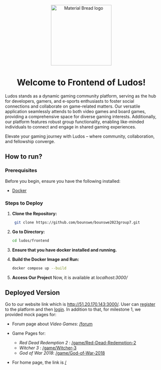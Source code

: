 <p align="center">
 <img width="200" src="https://github.com/bounswe/bounswe2023group7/assets/47900788/abacbafe-f971-4233-be77-fe5167156730" alt="Material Bread logo">
</p>
<h1 align="center">
Welcome to Frontend of Ludos!
</h1>

Ludos stands as a dynamic gaming community platform, serving as the hub for developers, gamers, and e-sports enthusiasts to foster social connections and collaborate on game-related matters. Our versatile application seamlessly attends to both video games and board games, providing a comprehensive space for diverse gaming interests. Additionally, our platform features robust group functionality, enabling like-minded individuals to connect and engage in shared gaming experiences. 

Elevate your gaming journey with Ludos – where community, collaboration, and fellowship converge.

## How to run?

### Prerequisites

Before you begin, ensure you have the following installed:

- [Docker](https://www.docker.com/get-started)

### Steps to Deploy

1. **Clone the Repository:**
    ```bash
     git clone https://github.com/bounswe/bounswe2023group7.git
     ```
2. **Go to Directory:**
   ```bash
   cd ludos/frontend
   ```
3. **Ensure that you have docker installed and running.**
4. **Build the Docker Image and Run:**
    ```bash
    docker compose up --build
    ```
    
5. **Access Our Project**
 Now, it is available at *localhost:3000/*


## Deployed Version
Go to our website link which is http://51.20.170.143:3000/. User can [register](http://51.20.170.143:3000/signup) to the platform and then [login](http://51.20.170.143:3000/login). In addition to that, for milestone 1, we provided mock pages for:
* Forum page about *Video Games*: [/forum](http://51.20.170.143:3000/forum)
*    Game Pages for:

      * *Red Dead Redemption 2* : [/game/Red-Dead-Redemption-2](http://51.20.170.143:3000/game/Red-Dead-Redemption-2)
      * *Witcher 3* : [/game/Witcher-3](http://51.20.170.143:3000/game/Witcher-3)
      * *God of War 2018*: [/game/God-of-War-2018](http://51.20.170.143:3000/game/God-of-War-2018)
* For home page, the link is [/](http://51.20.170.143:3000/)

